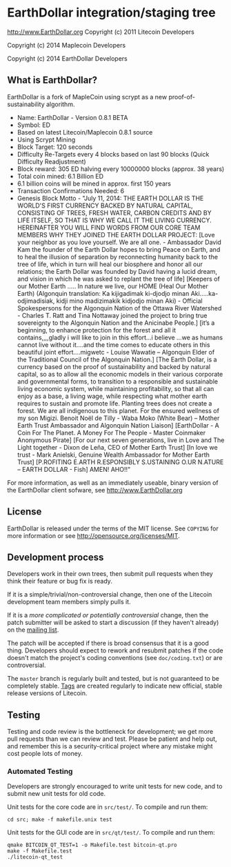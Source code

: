 EarthDollar integration/staging tree
================================

http://www.EarthDollar.org
Copyright (c) 2011 Litecoin Developers

Copyright (c) 2014 Maplecoin Developers

Copyright (c) 2014 EarthDollar Developers

What is EarthDollar?
----------------

EarthDollar is a fork of MapleCoin using scrypt as a new proof-of-sustainability algorithm.


 - Name: EarthDollar - Version 0.8.1 BETA
 - Symbol: ED
 - Based on latest Litecoin/Maplecoin 0.8.1 source
 - Using Scrypt Mining
 - Block Target: 120 seconds
 - Difficulty Re-Targets every 4 blocks based on last 90 blocks (Quick Difficulty Readjustment)
 - Block reward: 305 ED halving every 10000000 blocks (approx. 38 years)
 - Total coin mined: 6.1 Billion ED
 - 6.1 billion coins will be mined in approx. first 150 years
 - Transaction Confirmations Needed: 6
 - Genesis Block Motto - "July 11, 2014: THE EARTH DOLLAR IS THE WORLD'S FIRST CURRENCY BACKED BY NATURAL CAPITAL, CONSISTING OF TREES, FRESH WATER, CARBON CREDITS AND BY LIFE ITSELF, SO THAT IS WHY WE CALL IT THE LIVING CURRENCY. HEREINAFTER YOU WILL FIND WORDS FROM OUR CORE TEAM MEMBERS WHY THEY JOINED THE EARTH DOLLAR PROJECT: [Love your neighbor as you love yourself. We are all one. - Ambassador David Kam the founder of the Earth Dollar hopes to bring Peace on Earth, and to heal the illusion of separation by reconnecting humanity back to the tree of life, which in turn will heal our biosphere and honor all our relations; the Earth Dollar was founded by David having a lucid dream, and vision in which he was asked to replant the tree of life] [Keepers of our Mother Earth ..... In nature we live, our HOME (Heal Our Mother Earth) (Algonquin translation: Ka kijigadimak ki-djodjo minan Aki.....ka-odjimadisiak, kidji mino madizimakik kidjodjo minan Aki) - Official Spokespersons for the Algonquin Nation of the Ottawa River Watershed - Charles T. Ratt and Tina Nottaway joined the project to bring true sovereignty to the Algonquin Nation and the Anicinabe People.] [it’s a beginning, to enhance protection for the forest and all it contains,,,,gladly i will like to join in this effort…i believe
…we as humans cannot live without it….and the time comes to educate others in this beautiful joint effort….migwetc - Louise Wawatie – Algonquin Elder of the Traditional Council of the Algonquin Nation.] [The Earth Dollar, is a currency based on the proof of sustainability and backed by natural capital, so as to allow all the economic models in their various corporate and governmental forms, to transition to a responsible and sustainable living economic system, while maintaining profitability, so that all can enjoy as a base, a living wage, while respecting what mother earth requires to sustain and promote life. Planting trees does not create a forest. We are all indigenous to this planet. For the ensured wellness of my son Migizi. Benoit Noël de Tilly - Waba Moko (White Bear) – Mother Earth Trust Ambassador and Algonquin Nation Liaison] [EarthDollar - A Coin For The Planet. A Money For The People - Master Coinmaker Anonymous Pirate] [For our next seven generations, live in Love and The Light together - Dixon de Leña, CEO of Mother Earth Trust] [In love we trust - Mark Anielski, Genuine Wealth Ambassador for Mother Earth Trust] [P.ROFITING E.ARTH R.ESPONSIBLY S.USTAINING O.UR N.ATURE – EARTH DOLLAR - Fish]  AMEN! AHO!!"
 

For more information, as well as an immediately useable, binary version of
the EarthDollar client sofware, see http://www.EarthDollar.org

License
-------

EarthDollar is released under the terms of the MIT license. See `COPYING` for more
information or see http://opensource.org/licenses/MIT.

Development process
-------------------

Developers work in their own trees, then submit pull requests when they think
their feature or bug fix is ready.

If it is a simple/trivial/non-controversial change, then one of the Litecoin
development team members simply pulls it.

If it is a *more complicated or potentially controversial* change, then the patch
submitter will be asked to start a discussion (if they haven't already) on the
[mailing list](http://sourceforge.net/mailarchive/forum.php?forum_name=bitcoin-development).

The patch will be accepted if there is broad consensus that it is a good thing.
Developers should expect to rework and resubmit patches if the code doesn't
match the project's coding conventions (see `doc/coding.txt`) or are
controversial.

The `master` branch is regularly built and tested, but is not guaranteed to be
completely stable. [Tags](https://github.com/bitcoin/bitcoin/tags) are created
regularly to indicate new official, stable release versions of Litecoin.

Testing
-------

Testing and code review is the bottleneck for development; we get more pull
requests than we can review and test. Please be patient and help out, and
remember this is a security-critical project where any mistake might cost people
lots of money.

### Automated Testing

Developers are strongly encouraged to write unit tests for new code, and to
submit new unit tests for old code.

Unit tests for the core code are in `src/test/`. To compile and run them:

    cd src; make -f makefile.unix test

Unit tests for the GUI code are in `src/qt/test/`. To compile and run them:

    qmake BITCOIN_QT_TEST=1 -o Makefile.test bitcoin-qt.pro
    make -f Makefile.test
    ./litecoin-qt_test

